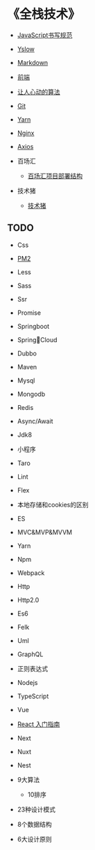 # 《全栈技术》

- [JavaScript书写规范](/pages/standard/index.md)
- [Yslow](/pages/performance-optimization/yslow/index.md)
- [Markdown](/pages/markdown/index.md)
- [前端](/pages/fragmentation/font-end/index.md)
- [让人心动的算法](/pages/fragmentation/algorithm/index.md)
- [Git](/pages/versioncontrol/git/index.md)
- [Yarn](/pages/package/yarn/index.md)
- [Nginx](/pages/back-end/nginx/index.md)
- [Axios](/pages/network/axios/index.md)

- 百场汇
    - [百场汇项目部署结构](/pages/project/baichanghui/index.md)
- 技术猪
    - [技术猪](/pages/project/pig/index.md)

## TODO
- Css
- [PM2](/demo/pm2/index.md)
- Less
- Sass
- Ssr
- Promise
- Springboot
- SpringCloud
- Dubbo
- Maven
- Mysql
- Mongodb
- Redis
- Async/Await
- Jdk8
- 小程序
- Taro
- Lint
- Flex
- 本地存储和cookies的区别
- ES
- MVC&MVP&MVVM
- Yarn
- Npm   
- Webpack
- Http
- Http2.0
- Es6
- Felk
- Uml
- GraphQL
- 正则表达式

- Nodejs
- TypeScript
- Vue
- [React 入门指南]()
- Next
- Nuxt
- Nest
- 9大算法
    - 10排序
- 23种设计模式
- 8个数据结构
- 6大设计原则
